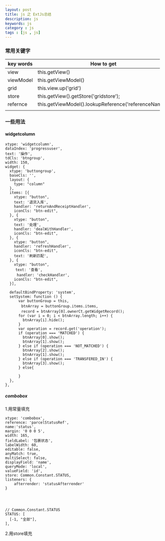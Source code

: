 ```yaml
---
layout: post
title: js 之 ExtJs总结
description: js 
keywords: js
category : js
tags : [js , js]
---
```


### 常用关键字

|key words | How to get | 
|----------|------------|
|view|this.getView()|
|viewModel|this.getViewModel()|
|grid|this.view.up('grid')|
|store|this.getView().getStore('gridstore');|
|refernce|this.getViewModel().lookupReference('referenceName');|
|||





### 一些用法

#### widgetcolumn


```
xtype: 'widgetcolumn',
dataIndex: 'progressuser',
text: '操作',
tdCls: 'btngroup',
width: 150,
widget: {
  xtype: 'buttongroup',
  baseCls: '',
  layout: {
    type: "column"
  },
  items: [{
    xtype: "button",
    text: '退货入库',
    handler: 'returnAndReceiptHandler',
    iconCls: "btn-edit",
  }, {
    xtype: "button",
    text: '处理', 
    handler: 'dealWithHandler',
    iconCls: "btn-edit",
  }, {
    xtype: "button",
    handler: 'refreshHandler',
    iconCls: "btn-edit",
    text: '刷新匹配',
  }, {
    xtype: "button",
  　 text: '查看', 
  　　handler: 'checkHandler',
    iconCls: "btn-edit",
  }],

  defaultBindProperty: 'system',
  setSystem: function () {
      var buttonGroup = this,
    　　btnArray = buttonGroup.items.items,
    　　record = btnArray[0].ownerCt.getWidgetRecord();
      for (var i = 0; i < btnArray.length; i++) {
        btnArray[i].hide();
      }
      var operation = record.get('operation');
      if (operation === 'MATCHED') {
        btnArray[0].show();
        btnArray[1].show();
      } else if (operation === 'NOT_MATCHED') {
        btnArray[2].show();
        btnArray[1].show();
      } else if (operation === 'TRANSFERED_IN') {
        btnArray[3].show();
      } else{

      }
  },
},
```

##### combobox
1.用常量填充
```
xtype: 'combobox',
reference: 'parcelStatusRef',
name:'status',
margin: '0 0 0 5',
width: 165,
fieldLabel: '包裹状态',
labelWidth: 60,
editable: false,
anyMatch: true,
multiSelect: false,
displayField: 'name',
queryMode: 'local',
valueField: 'id',
store: Common.Constant.STATUS,
listeners: {
    afterrender: 'statusAfterrender'
}




// Common.Constant.STATUS
STATUS: [
  [-1, "全部"], 
],
```

2.用store填充